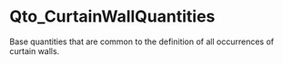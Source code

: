 # Qto_CurtainWallQuantities

Base quantities that are common to the definition of all occurrences of curtain walls.
